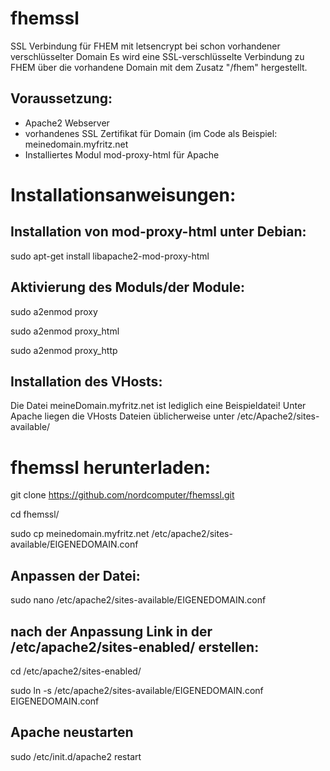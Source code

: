 # fhemssl
SSL Verbindung für FHEM mit letsencrypt bei schon vorhandener verschlüsselter Domain
Es wird eine SSL-verschlüsselte Verbindung zu FHEM über die vorhandene Domain mit dem Zusatz "/fhem" hergestellt.


## Voraussetzung: 
- Apache2 Webserver
- vorhandenes SSL Zertifikat für Domain (im Code als Beispiel: meinedomain.myfritz.net 
- Installiertes Modul mod-proxy-html für Apache

# Installationsanweisungen: 

## Installation von mod-proxy-html unter Debian:
sudo apt-get install libapache2-mod-proxy-html

## Aktivierung des Moduls/der Module:
sudo a2enmod proxy

sudo a2enmod proxy_html

sudo a2enmod proxy_http

## Installation des VHosts:
Die Datei meineDomain.myfritz.net ist lediglich eine Beispieldatei!
Unter Apache liegen die VHosts Dateien üblicherweise unter /etc/Apache2/sites-available/

# fhemssl herunterladen: 
git clone https://github.com/nordcomputer/fhemssl.git

cd fhemssl/

sudo cp meinedomain.myfritz.net /etc/apache2/sites-available/EIGENEDOMAIN.conf 

## Anpassen der Datei:
sudo nano /etc/apache2/sites-available/EIGENEDOMAIN.conf  

## nach der Anpassung Link in der /etc/apache2/sites-enabled/ erstellen:

cd /etc/apache2/sites-enabled/

sudo ln -s /etc/apache2/sites-available/EIGENEDOMAIN.conf EIGENEDOMAIN.conf

## Apache neustarten
sudo /etc/init.d/apache2 restart
